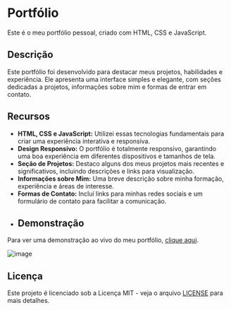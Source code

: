 # Portfólio

Este é o meu portfólio pessoal, criado com HTML, CSS e JavaScript.
## Descrição

Este portfólio foi desenvolvido para destacar meus projetos, habilidades e experiência. Ele apresenta uma interface simples e elegante, com seções dedicadas a projetos, informações sobre mim e formas de entrar em contato.
## Recursos

- **HTML, CSS e JavaScript:** Utilizei essas tecnologias fundamentais para criar uma experiência interativa e responsiva.
- **Design Responsivo:** O portfólio é totalmente responsivo, garantindo uma boa experiência em diferentes dispositivos e tamanhos de tela.
- **Seção de Projetos:** Destaco alguns dos meus projetos mais recentes e significativos, incluindo descrições e links para visualização.
- **Informações sobre Mim:** Uma breve descrição sobre minha formação, experiência e áreas de interesse.
- **Formas de Contato:** Incluí links para minhas redes sociais e um formulário de contato para facilitar a comunicação.
- ## Demonstração

Para ver uma demonstração ao vivo do meu portfólio, [clique aqui](https://ggvictor.github.io/Portifolio/).

![image](https://github.com/ggvictor/Portifolio/assets/107512940/b50151c7-d1c3-47f9-9b52-01bdaeff865a)


## Licença

Este projeto é licenciado sob a Licença MIT - veja o arquivo [LICENSE](LICENSE) para mais detalhes.
